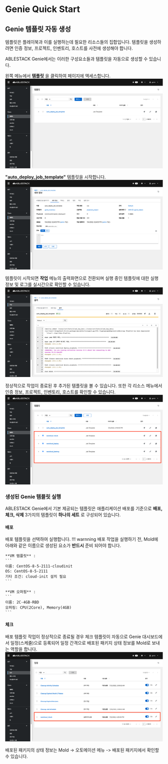 # Genie Quick Start

## Genie 템플릿 자동 생성
템플릿은 플레이북과 이를 실행하는데 필요한 리소스들의 집합입니다. 
템플릿을 생성하려면 인증 정보, 프로젝트, 인벤토리, 호스트를 사전에 생성해야 합니다.

ABLESTACK Genie에서는 이러한 구성요소들과 템플릿을 자동으로 생성할 수 있습니다.

왼쪽 메뉴에서 **템플릿** 을 클릭하여 페이지에 액세스합니다. 
![genie-templates-info](../../assets/images/genie-templates-info.png)

 **"auto_deploy_job_template"** 템플릿을 시작합니다.
![genie-templates-auto-deployment](../../assets/images/genie-templates-auto-deployment.png)

템플릿이 시작되면 **작업** 메뉴의 출력화면으로 전환되며 실행 중인 템플릿에 대한 실행 정보 및 로그를 실시간으로 확인할 수 있습니다. 
![genie-templates-auto-deployment-log](../../assets/images/genie-templates-auto-deployment-log.png)

정상적으로 작업이 종료된 후 추가된 템플릿을 볼 수 있습니다. 또한 각 리소스 메뉴에서 인증 정보, 프로젝트, 인벤토리, 호스트를 확인할 수 있습니다.
![genie-templates-auto-deployment-result](../../assets/images/genie-templates-auto-deployment-result.png)

### 생성된 Genie 템플릿 실행
ABLESTACK Genie에서 기본 제공되는 템플릿은 애플리케이션 배포를 기준으로  **배포, 체크, 삭제** 3가지의 템플릿이 **하나의 세트** 로 구성되어 있습니다.

#### 배포
배포 템플릿을 선택하여 실행합니다.
!!! warnning
    배포 작업을 실행하기 전, Mold에 아래와 같은 이름으로 생성된 요소가 **반드시** 준비 되어야 합니다.

    **VM 탬플릿** : 
    ```
    이름: CentOS-8-5-2111-cloudinit
    OS: CentOS-8-5-2111
    기타 조건: cloud-init 설치 필요
    ```

    **VM 오퍼핑** :
    ```
    이름: 2C-4GB-RBD
    오퍼링: CPU(2Core), Memory(4GB)
    ```

#### 체크
배포 템플릿 작업이 정상적으로 종료될 경우 체크 템플릿이 자동으로 Genie 대시보드에서 일정(스케줄)으로 등록되어 일정 간격으로 배포된 패키지 상태 정보를 Mold로 보내는 역할을 합니다.
![genie-templates-auto-deployment-check](../../assets/images/genie-templates-auto-deployment-check.png)


배포된 패키지의 상태 정보는 Mold -> 오토메이션 메뉴 -> 배포된 패키지에서 확인할 수 있습니다.

